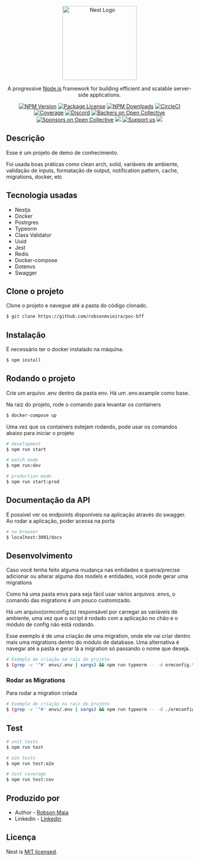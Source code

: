 <p align="center">
  <a href="http://nestjs.com/" target="blank"><img src="https://nestjs.com/img/logo-small.svg" width="200" alt="Nest Logo" /></a>
</p>

[circleci-image]: https://img.shields.io/circleci/build/github/nestjs/nest/master?token=abc123def456
[circleci-url]: https://circleci.com/gh/nestjs/nest

  <p align="center">A progressive <a href="http://nodejs.org" target="_blank">Node.js</a> framework for building efficient and scalable server-side applications.</p>
    <p align="center">
<a href="https://www.npmjs.com/~nestjscore" target="_blank"><img src="https://img.shields.io/npm/v/@nestjs/core.svg" alt="NPM Version" /></a>
<a href="https://www.npmjs.com/~nestjscore" target="_blank"><img src="https://img.shields.io/npm/l/@nestjs/core.svg" alt="Package License" /></a>
<a href="https://www.npmjs.com/~nestjscore" target="_blank"><img src="https://img.shields.io/npm/dm/@nestjs/common.svg" alt="NPM Downloads" /></a>
<a href="https://circleci.com/gh/nestjs/nest" target="_blank"><img src="https://img.shields.io/circleci/build/github/nestjs/nest/master" alt="CircleCI" /></a>
<a href="https://coveralls.io/github/nestjs/nest?branch=master" target="_blank"><img src="https://coveralls.io/repos/github/nestjs/nest/badge.svg?branch=master#9" alt="Coverage" /></a>
<a href="https://discord.gg/G7Qnnhy" target="_blank"><img src="https://img.shields.io/badge/discord-online-brightgreen.svg" alt="Discord"/></a>
<a href="https://opencollective.com/nest#backer" target="_blank"><img src="https://opencollective.com/nest/backers/badge.svg" alt="Backers on Open Collective" /></a>
<a href="https://opencollective.com/nest#sponsor" target="_blank"><img src="https://opencollective.com/nest/sponsors/badge.svg" alt="Sponsors on Open Collective" /></a>
  <a href="https://paypal.me/kamilmysliwiec" target="_blank"><img src="https://img.shields.io/badge/Donate-PayPal-ff3f59.svg"/></a>
    <a href="https://opencollective.com/nest#sponsor"  target="_blank"><img src="https://img.shields.io/badge/Support%20us-Open%20Collective-41B883.svg" alt="Support us"></a>
  <a href="https://twitter.com/nestframework" target="_blank"><img src="https://img.shields.io/twitter/follow/nestframework.svg?style=social&label=Follow"></a>
</p>
  <!--[![Backers on Open Collective](https://opencollective.com/nest/backers/badge.svg)](https://opencollective.com/nest#backer)
  [![Sponsors on Open Collective](https://opencollective.com/nest/sponsors/badge.svg)](https://opencollective.com/nest#sponsor)-->

## Descrição

Esse é um projeto de demo de conhecimento.

Foi usada boas práticas como clean arch, solid, variáveis de ambiente, validação de inputs, formatação de output, notification pattern, cache, migrations, docker, etc

## Tecnologia usadas

- Nestjs
- Docker
- Postrgres
- Typeorm
- Class Validator
- Uuid
- Jest
- Redis
- Docker-compose
- Dotenvs
- Swagger

## Clone o projeto

 <p>Clone o projeto e navegue até a pasta do código clonado.</p>

```bash
$ git clone https://github.com/robsonmvieira/poc-bff
```

## Instalação

 <p>É necessário ter o docker instalado na máquina.</p>

```bash
$ npm install
```

## Rodando o projeto

 <p>Crie um arquivo .env dentro da pasta env. Há um .env.example como base. </p>

  <p>Na raiz do projeto, rode o comando para levantar os containers</p>

```bash
$ docker-compose up
```

  <p>Uma vez que os containers estejam rodando, pode usar os comandos abaixo para iniciar o projeto</p>

```bash
# development
$ npm run start

# watch mode
$ npm run:dev

# production mode
$ npm run start:prod
```

## Documentação da API

  <p>É possível ver os endpoints disponíveis na aplicação através do swagger. Ao rodar a aplicação, poder acessa na porta</p>

```bash
# no browser
$ localhost:3001/docs
```

## Desenvolvimento

<p>Caso você tenha feito alguma mudança nas entidades e queira/precise adicionar ou alterar alguma dos models e entidades, você pode gerar uma migrations</p>
<p>Como há uma pasta envs para seja fácil usar vários arquivos .envs, o comando das migrations é um pouco customizado.</p>
<p>Há um arquivo(ormconfig.ts) responsável por carregar as variáveis de ambiente, uma vez que o script é rodado com a aplicação no chão e o módulo de config não está rodando.</p>

<p>Esse exemplo é de uma criação de uma migration, onde ele vai criar dentro mais uma migrations dentro do módulo de database.
Uma alternativa é navegar até a pasta e gerar lá a migration só passando o nome que deseja.
</p>

```bash
# Exemplo de criação na raiz do projeto
$ (grep -v '^#' envs/.env | xargs) && npm run typeorm -- -d ormconfig.ts migration:generate ./src/modules/database/migrations/CreateChecklist
```

### Rodar as Migrations

 <p>Para rodar a migration criada</p>

```bash
# Exemplo de criação na raiz do projeto
$ (grep -v '^#' envs/.env | xargs) && npm run typeorm -- -d ./ormconfig.ts migration:run
```

## Test

```bash
# unit tests
$ npm run test

# e2e tests
$ npm run test:e2e

# test coverage
$ npm run test:cov
```

## Produzido por

- Author - [Robson Maia](https://github.com/robsonmvieira)
- Linkedin - [Linkedin](https://www.linkedin.com/in/robsonmaia/)

## Licença

Nest is [MIT licensed](LICENSE).
